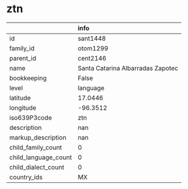 # ztn
|                      | info                              |
|:---------------------|:----------------------------------|
| id                   | sant1448                          |
| family_id            | otom1299                          |
| parent_id            | cent2146                          |
| name                 | Santa Catarina Albarradas Zapotec |
| bookkeeping          | False                             |
| level                | language                          |
| latitude             | 17.0446                           |
| longitude            | -96.3512                          |
| iso639P3code         | ztn                               |
| description          | nan                               |
| markup_description   | nan                               |
| child_family_count   | 0                                 |
| child_language_count | 0                                 |
| child_dialect_count  | 0                                 |
| country_ids          | MX                                |
